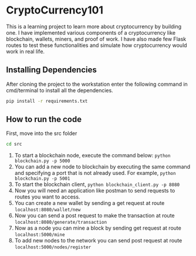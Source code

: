# CryptoCurrency101

This is a learning project to learn more about cryptocurrency by building one. I have implemented various components of a cryptocurrency like blockchain, wallets, miners, and proof of work. I have also made few Flask routes to test these functionalities and simulate how cryptocurrency would work in real life.

## Installing Dependencies 

After cloning the project to the workstation enter the following command in cmd/terminal to install all the dependencies.

```bash
pip install -r requirements.txt
``` 

## How to run the code

First, move into the src folder

```bash
cd src
``` 
1. To start a blockchain node, execute the command below:
```python blockchain.py -p 5000```
2. You can add a new node to blockchain by executing the same command and specifying a port that is not already used. For example, ```python blockchain.py -p 5001```
3. To start the blockchain client,
```python blockchain_client.py -p 8080```
4. Now you will need an application like postman to send requests to routes you want to access.
5. You can create a new wallet by sending a get request at route ```localhost:8080/wallet/new``` 
6. Now you can send a post request to make the transaction at route ```localhost:8080/generate/transaction``` 
7. Now as a node you can mine a block by sending get request at route ```localhost:5000/mine```
8. To add new nodes to the network you can send post request at route ```localhost:5000/nodes/register```

